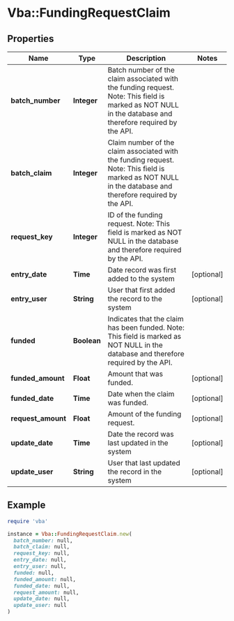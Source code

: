 # Vba::FundingRequestClaim

## Properties

| Name | Type | Description | Notes |
| ---- | ---- | ----------- | ----- |
| **batch_number** | **Integer** | Batch number of the claim associated with the funding request. Note: This field is marked as NOT NULL in the database and therefore required by the API. |  |
| **batch_claim** | **Integer** | Claim number of the claim associated with the funding request. Note: This field is marked as NOT NULL in the database and therefore required by the API. |  |
| **request_key** | **Integer** | ID of the funding request. Note: This field is marked as NOT NULL in the database and therefore required by the API. |  |
| **entry_date** | **Time** | Date record was first added to the system | [optional] |
| **entry_user** | **String** | User that first added the record to the system | [optional] |
| **funded** | **Boolean** | Indicates that the claim has been funded. Note: This field is marked as NOT NULL in the database and therefore required by the API. |  |
| **funded_amount** | **Float** | Amount that was funded. | [optional] |
| **funded_date** | **Time** | Date when the claim was funded. | [optional] |
| **request_amount** | **Float** | Amount of the funding request. | [optional] |
| **update_date** | **Time** | Date the record was last updated in the system | [optional] |
| **update_user** | **String** | User that last updated the record in the system | [optional] |

## Example

```ruby
require 'vba'

instance = Vba::FundingRequestClaim.new(
  batch_number: null,
  batch_claim: null,
  request_key: null,
  entry_date: null,
  entry_user: null,
  funded: null,
  funded_amount: null,
  funded_date: null,
  request_amount: null,
  update_date: null,
  update_user: null
)
```

